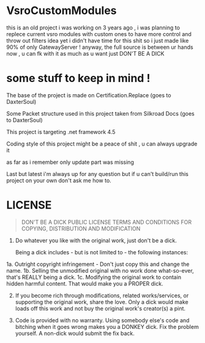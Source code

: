 # VsroCustomModules

this is an old project i was working on 3 years ago , i was planning to replece current vsro modules with custom ones to have more control and throw out filters idea yet i didn't have time for this shit so i just made like 90% of only GatewayServer !
anyway, the full source is between ur hands now , u can fk with it as much as u want just DON'T BE A DICK

# some stuff to keep in mind !

The base of the project is made on Certification.Replace (goes to DaxterSoul)

Some Packet structure used in this project taken from Silkroad Docs (goes to DaxterSoul)

This project is targeting .net framework 4.5

Coding style of this project might be a peace of shit , u can always upgrade it

as far as i remember only update part was missing

Last but latest i'm always up for any question but if u can't build/run this project on your own don't ask me how to.

# LICENSE
> DON'T BE A DICK PUBLIC LICENSE
> TERMS AND CONDITIONS FOR COPYING, DISTRIBUTION AND MODIFICATION

1. Do whatever you like with the original work, just don't be a dick.

   Being a dick includes - but is not limited to - the following instances:

 1a. Outright copyright infringement - Don't just copy this and change the name.
 1b. Selling the unmodified original with no work done what-so-ever, that's REALLY being a dick.
 1c. Modifying the original work to contain hidden harmful content. That would make you a PROPER dick.

2. If you become rich through modifications, related works/services, or supporting the original work,
share the love. Only a dick would make loads off this work and not buy the original work's
creator(s) a pint.

3. Code is provided with no warranty. Using somebody else's code and bitching when it goes wrong makes
you a DONKEY dick. Fix the problem yourself. A non-dick would submit the fix back.
